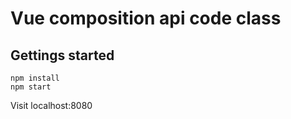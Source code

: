 # Vue composition api code class

## Gettings started
```
npm install
npm start
```

Visit localhost:8080
